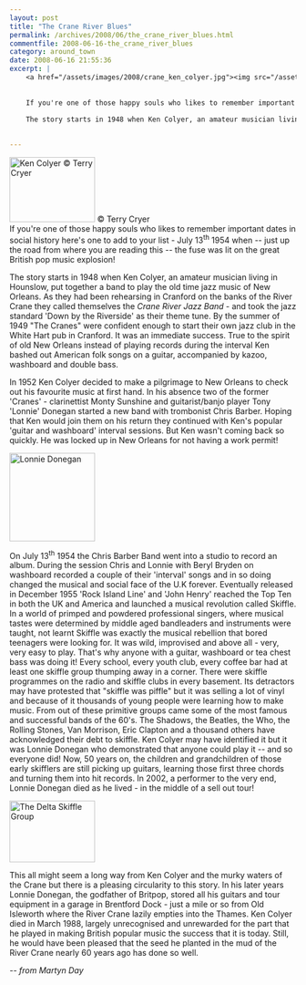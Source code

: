 ```yaml
---
layout: post
title: "The Crane River Blues"
permalink: /archives/2008/06/the_crane_river_blues.html
commentfile: 2008-06-16-the_crane_river_blues
category: around_town
date: 2008-06-16 21:55:36
excerpt: |
    <a href="/assets/images/2008/crane_ken_colyer.jpg"><img src="/assets/images/2008/crane_ken_colyer-thumb.jpg" width="150" height="114" alt="Ken Colyer" class="photo right"  /></a>
    
    
    If you're one of those happy souls who likes to remember important dates in social history here's one to add to your list - July 13<sup>th</sup> 1954 when -- just up the road from where you are reading this -- the fuse was lit on the great British pop music explosion!
    
    The story starts in 1948 when Ken Colyer, an amateur musician living in Hounslow, put together a band to play the old time jazz music of New Orleans. As they had been rehearsing in Cranford on the banks of the River Crane they called themselves the _Crane River Jazz Band_  - and took the jazz standard 'Down by the Riverside' as their theme tune.  By the summer of 1949  "The Cranes" were confident enough to start their own jazz club in the White Hart pub in Cranford. It was an immediate success. True to the spirit of old New Orleans instead of playing records during the interval Ken bashed out American folk songs on a guitar, accompanied by kazoo, washboard and double bass.
    

---
```


<div markdown="1" class="img_caption right">
<a href="/assets/images/2008/crane_ken_colyer.jpg"><img src="/assets/images/2008/crane_ken_colyer-thumb.jpg" width="150" height="114" alt="Ken Colyer &copy; Terry Cryer" class="photo"  /></a>
<span>© Terry Cryer</span>

</div>
If you're one of those happy souls who likes to remember important dates in social history here's one to add to your list - July 13<sup>th</sup> 1954 when -- just up the road from where you are reading this -- the fuse was lit on the great British pop music explosion!

The story starts in 1948 when Ken Colyer, an amateur musician living in Hounslow, put together a band to play the old time jazz music of New Orleans. As they had been rehearsing in Cranford on the banks of the River Crane they called themselves the *Crane River Jazz Band* - and took the jazz standard 'Down by the Riverside' as their theme tune. By the summer of 1949 "The Cranes" were confident enough to start their own jazz club in the White Hart pub in Cranford. It was an immediate success. True to the spirit of old New Orleans instead of playing records during the interval Ken bashed out American folk songs on a guitar, accompanied by kazoo, washboard and double bass.

In 1952 Ken Colyer decided to make a pilgrimage to New Orleans to check out his favourite music at first hand. In his absence two of the former 'Cranes' - clarinettist Monty Sunshine and guitarist/banjo player Tony 'Lonnie' Donegan started a new band with trombonist Chris Barber. Hoping that Ken would join them on his return they continued with Ken's popular 'guitar and washboard' interval sessions. But Ken wasn't coming back so quickly. He was locked up in New Orleans for not having a work permit!

<a href="/assets/images/2008/crane_lonnie_donegan.jpg"><img src="/assets/images/2008/crane_lonnie_donegan-thumb.jpg" width="150" height="155" alt="Lonnie Donegan"  class="photo right" /></a>

On July 13<sup>th</sup> 1954 the Chris Barber Band went into a studio to record an album. During the session Chris and Lonnie with Beryl Bryden on washboard recorded a couple of their 'interval' songs and in so doing changed the musical and social face of the U.K forever. Eventually released in December 1955 'Rock Island Line' and 'John Henry' reached the Top Ten in both the UK and America and launched a musical revolution called Skiffle. In a world of primped and powdered professional singers, where musical tastes were determined by middle aged bandleaders and instruments were taught, not learnt Skiffle was exactly the musical rebellion that bored teenagers were looking for. It was wild, improvised and above all - very, very easy to play. That's why anyone with a guitar, washboard or tea chest bass was doing it! Every school, every youth club, every coffee bar had at least one skiffle group thumping away in a corner. There were skiffle programmes on the radio and skiffle clubs in every basement. Its detractors may have protested that "skiffle was piffle" but it was selling a lot of vinyl and because of it thousands of young people were learning how to make music. From out of these primitive groups came some of the most famous and successful bands of the 60's. The Shadows, the Beatles, the Who, the Rolling Stones, Van Morrison, Eric Clapton and a thousand others have acknowledged their debt to skiffle. Ken Colyer may have identified it but it was Lonnie Donegan who demonstrated that anyone could play it -- and so everyone did! Now, 50 years on, the children and grandchildren of those early skifflers are still picking up guitars, learning those first three chords and turning them into hit records. In 2002, a performer to the very end, Lonnie Donegan died as he lived - in the middle of a sell out tour!

<a href="/assets/images/2008/crane_delta_skiffle_group.jpg"><img src="/assets/images/2008/crane_delta_skiffle_group-thumb.jpg" width="150" height="108" alt="The Delta Skiffle Group" class="photo right" /></a>

This all might seem a long way from Ken Colyer and the murky waters of the Crane but there is a pleasing circularity to this story. In his later years Lonnie Donegan, the godfather of Britpop, stored all his guitars and tour equipment in a garage in Brentford Dock - just a mile or so from Old Isleworth where the River Crane lazily empties into the Thames. Ken Colyer died in March 1988, largely unrecognised and unrewarded for the part that he played in making British popular music the success that it is today. Still, he would have been pleased that the seed he planted in the mud of the River Crane nearly 60 years ago has done so well.

<cite> -- from Martyn Day</cite>
